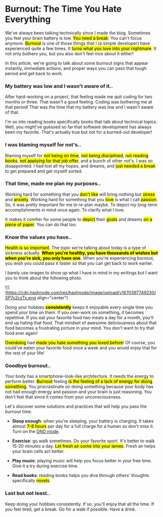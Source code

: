# Burnout: The Time You Hate Everything

We've always been talking technically since I made the blog. Sometimes you feel your brain battery is low. <mark>You need a break</mark>. You can't focus anymore. <mark>Burnout</mark> is one of those things that I (a simple developer) have experienced quite a few times. It <mark>turns what you love into your nightmare</mark>. It not only bothers you, but you also don't feel nice about it either!

In this article, we're going to talk about some burnout signs that appear instantly, immediate actions, and proper ways you can pass that tough period and get back to work.

### My battery was low and I wasn't aware of it..

After hard-working on a project, that feeling made me quit coding for two months or three. That wasn't a good feeling. Coding was bothering me at that period! That was the time that my battery was low and I wasn't aware of that.

I'm so into reading books specifically books that talk about technical topics. Well, you might've guessed so far that software development has always been my favorite. That's actually true but not for a burned-out developer!

### I was blaming myself for not's..

Blaming myself for <mark>not being on time</mark>, <mark>not being disciplined</mark>, <mark>not reading books</mark>, <mark>not applying for that job offer</mark>, and a bunch of other not's. I was so disappointed. I had lost all my hopes, and dreams, and <mark>just needed a break</mark> to get prepared and get myself sorted.

### That time, made me plan my purposes..

Working hard for something that you <mark>don't like</mark> will bring nothing but <mark>stress</mark> and <mark>anxiety</mark>. Working hard for something that you <mark>love</mark> is what I call <mark>passion</mark>. So, it was pretty important for me to re-plan maybe. To depict my long-term accomplishments in mind once again. To clarify what I love.

It makes it comfier for some people to <mark>depict</mark> their <mark>goals</mark> and dreams <mark>on a piece of paper</mark>. You can do that too.

### Know the values you have..

<mark>Health is so important</mark>. The topic we're talking about today is a type of sickness actually. **<mark>When you're healthy, you have thousands of wishes but when you're sick, you only have one</mark>.** When you're experiencing burnout, you wish you could pass it faster so that you can get back to work earlier.

I barely use images to show up what I have in mind in my writings but I want you to think about the following photo.

![](https://cdn.hashnode.com/res/hashnode/image/upload/v1670397749230/SP7s2czTx.png align="center")

Doing your hobbies **<mark>consistently</mark>** keeps it enjoyable every single time you spend your time on them. If you over-work on something, it becomes repetitive. If you eat your favorite food two meals a day for a month, you'll end up hating that food. That mindset of awesome deliciousness about that food becomes a frustrating picture in your mind. You don't want to try that food ever again!

<mark>Overdoing</mark> had <mark>made you hate something you loved before</mark>! Of course, you could've eaten your favorite food once a week and you would enjoy that for the rest of your life!

### Goodbye burnout..

Your body has a smartphone-look-like architecture. It needs the energy to perform better. <mark>Burnout</mark> feeling <mark>is the feeling of a lack of energy for doing something</mark>. You procrastinate on doing something because your body has not had enough energy and passion and your brain is just reasoning. You don't feel that since it comes from your unconsciousness.

Let's discover some solutions and practices that will help you pass the burnout time.

*   **Sleep enough**: when you're sleeping, your battery is charging. It takes almost <mark>7-8 hours</mark> per day for a full charge for a human so don't miss it. Turn on the [DND mode](https://www.mitel.com/features-benefits/do-not-disturb).
    
*   **Exercise**: go walk sometimes. Do your favorite sport. It's better to walk 15-20 minutes a day. <mark>Let fresh air come into your lames</mark>. Fresh air helps your brain cells act better.
    
*   **Play music**: playing music will help you focus better in your free time. Give it a try during exercise time.
    
*   **Read books**: reading books helps you dive through others' thoughts specifically <mark>novels</mark>.
    

### Last but not least..

Keep doing your hobbies consistently. If so, you'll enjoy that all the time. If you feel tired, get a break. Go for a walk if possible. Have a drink.